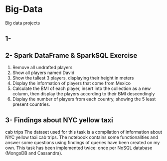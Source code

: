 # Big-Data
Big data projects
## 1- 
## 2- Spark DataFrame & SparkSQL Exercise
1. Remove all undrafted players  
2. Show all players named David  
3. Show the tallest 3 players, displaying their height in meters  
4. Display the information of players that come from Mexico  
5. Calculate the BMI of each player, insert into the collection as a new column, then
display the players according to their BMI descendingly  
6. Display the number of players from each country, showing the 5 least present
countries.

## 3- Findings about NYC yellow taxi
cab trips
The dataset used for this task is a compilation of information about NYC yellow taxi
cab trips. The notebook contains some functionalities and answer
some questions using findings of queries have been created on my own. This task has been implemented twice: once per
NoSQL database (MongoDB and Cassandra). 
